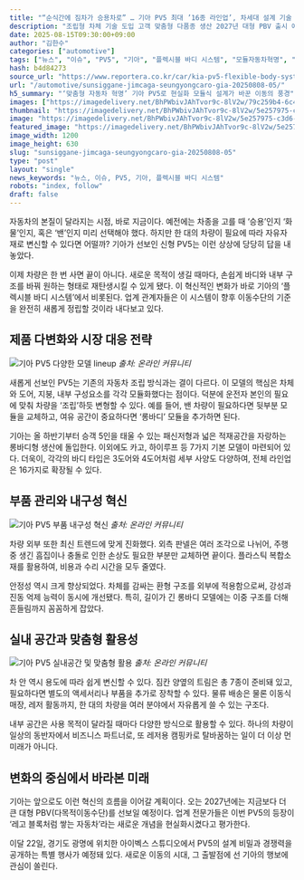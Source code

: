 ```yaml
---
title: "“순식간에 짐차가 승용차로” … 기아 PV5 최대 ’16종 라인업’, 차세대 설계 기술 공개"
description: "조립형 차체 기술 도입 고객 맞춤형 다품종 생산 2027년 대형 PBV 출시 예고 ..."
date: 2025-08-15T09:30:00+09:00
author: "김한수"
categories: ["automotive"]
tags: ["뉴스", "이슈", "PV5", "기아", "플렉시블 바디 시스템", "모듈자동차혁명", "다품종맞춤모빌리티"]
hash: b4d84273
source_url: "https://www.reportera.co.kr/car/kia-pv5-flexible-body-system/"
url: "/automotive/sunsiggane-jimcaga-seungyongcaro-gia-20250808-05/"
h5_summary: "‘맞춤형 자동차 혁명’ 기아 PV5로 현실화 모듈식 설계가 바꾼 이동의 풍경"
images: ["https://imagedelivery.net/BhPWbivJAhTvor9c-8lV2w/79c259b4-6c45-417c-79a2-d5eeb3501100/public", "https://imagedelivery.net/BhPWbivJAhTvor9c-8lV2w/5e257975-c3d6-48ff-7185-0924429b8600/public", "https://imagedelivery.net/BhPWbivJAhTvor9c-8lV2w/b3958745-2d8e-49eb-6acc-19120d311d00/public", "https://imagedelivery.net/BhPWbivJAhTvor9c-8lV2w/7b7d6bbe-e9cd-4af7-1ca2-53a3c27ca200/public"]
thumbnail: "https://imagedelivery.net/BhPWbivJAhTvor9c-8lV2w/5e257975-c3d6-48ff-7185-0924429b8600/public"
image: "https://imagedelivery.net/BhPWbivJAhTvor9c-8lV2w/5e257975-c3d6-48ff-7185-0924429b8600/public"
featured_image: "https://imagedelivery.net/BhPWbivJAhTvor9c-8lV2w/5e257975-c3d6-48ff-7185-0924429b8600/public"
image_width: 1200
image_height: 630
slug: "sunsiggane-jimcaga-seungyongcaro-gia-20250808-05"
type: "post"
layout: "single"
news_keywords: "뉴스, 이슈, PV5, 기아, 플렉시블 바디 시스템"
robots: "index, follow"
draft: false
---
```


자동차의 본질이 달라지는 시점, 바로 지금이다. 예전에는 차종을 고를 때 ‘승용’인지 ‘화물’인지, 혹은 ‘밴’인지 미리 선택해야 했다. 하지만 한 대의 차량이 필요에 따라 자유자재로 변신할 수 있다면 어떨까? 기아가 선보인 신형 PV5는 이런 상상에 당당히 답을 내놓았다.  

이제 차량은 한 번 사면 끝이 아니다. 새로운 목적이 생길 때마다, 손쉽게 바디와 내부 구조를 바꿔 원하는 형태로 재탄생시킬 수 있게 됐다. 이 혁신적인 변화가 바로 기아의 ‘플렉시블 바디 시스템’에서 비롯된다. 업계 관계자들은 이 시스템이 향후 이동수단의 기준을 완전히 새롭게 정립할 것이라 내다보고 있다.

## 제품 다변화와 시장 대응 전략

![기아 PV5 다양한 모델 lineup](https://imagedelivery.net/BhPWbivJAhTvor9c-8lV2w/79c259b4-6c45-417c-79a2-d5eeb3501100/public)
*출처: 온라인 커뮤니티*


새롭게 선보인 PV5는 기존의 자동차 조립 방식과는 결이 다르다. 이 모델의 핵심은 차체와 도어, 지붕, 내부 구성요소를 각각 모듈화했다는 점이다. 덕분에 운전자 본인의 필요에 맞춰 차량을 ‘조립’하듯 변형할 수 있다. 예를 들어, 밴 차량이 필요하다면 뒷부분 모듈을 교체하고, 여유 공간이 중요하다면 ‘롱바디’ 모듈을 추가하면 된다.

기아는 올 하반기부터 승객 5인을 태울 수 있는 패신저형과 넓은 적재공간을 자랑하는 롱바디형 생산에 돌입한다. 이외에도 카고, 하이루프 등 7가지 기본 모델이 마련되어 있다. 더욱이, 각각의 바디 타입은 3도어와 4도어처럼 세부 사양도 다양하여, 전체 라인업은 16가지로 확장될 수 있다.

## 부품 관리와 내구성 혁신

![기아 PV5 부품 내구성 혁신](https://imagedelivery.net/BhPWbivJAhTvor9c-8lV2w/7b7d6bbe-e9cd-4af7-1ca2-53a3c27ca200/public)
*출처: 온라인 커뮤니티*


차량 외부 또한 최신 트렌드에 맞게 진화했다. 외측 판넬은 여러 조각으로 나뉘어, 주행 중 생긴 흠집이나 충돌로 인한 손상도 필요한 부분만 교체하면 끝이다. 플라스틱 복합소재를 활용하여, 비용과 수리 시간을 모두 줄였다.

안정성 역시 크게 향상되었다. 차체를 감싸는 환형 구조를 외부에 적용함으로써, 강성과 진동 억제 능력이 동시에 개선됐다. 특히, 길이가 긴 롱바디 모델에는 이중 구조를 더해 흔들림까지 꼼꼼하게 잡았다.

## 실내 공간과 맞춤형 활용성

![기아 PV5 실내공간 및 맞춤형 활용](https://imagedelivery.net/BhPWbivJAhTvor9c-8lV2w/b3958745-2d8e-49eb-6acc-19120d311d00/public)
*출처: 온라인 커뮤니티*


차 안 역시 용도에 따라 쉽게 변신할 수 있다. 짐칸 양옆의 트림은 총 7종이 준비돼 있고, 필요하다면 별도의 액세서리나 부품을 추가로 장착할 수 있다. 물류 배송은 물론 이동식 매장, 레저 활동까지, 한 대의 차량을 여러 분야에서 자유롭게 쓸 수 있는 구조다.

내부 공간은 사용 목적이 달라질 때마다 다양한 방식으로 활용할 수 있다. 하나의 차량이 일상의 동반자에서 비즈니스 파트너로, 또 레저용 캠핑카로 탈바꿈하는 일이 더 이상 먼 미래가 아니다.

## 변화의 중심에서 바라본 미래

기아는 앞으로도 이런 혁신의 흐름을 이어갈 계획이다. 오는 2027년에는 지금보다 더 큰 대형 PBV(다목적이동수단)를 선보일 예정이다. 업계 전문가들은 이번 PV5의 등장이 ‘레고 블록처럼 쌓는 자동차’라는 새로운 개념을 현실화시켰다고 평가한다.

이달 22일, 경기도 광명에 위치한 아이벡스 스튜디오에서 PV5의 설계 비밀과 경쟁력을 공개하는 특별 행사가 예정돼 있다. 새로운 이동의 시대, 그 출발점에 선 기아의 행보에 관심이 쏠린다.
